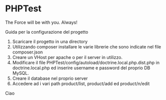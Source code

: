 # PHPTest
The Force will be with you. Always!

Guida per la configurazione del progetto
1. Scaricare il progetto in una directory
2. Utilizzando composer installare le varie librerie che sono indicate nel file composer.json
3. Creare un VHost per apache o per il server in utilizzo.
4. Modificare il file  PHPTest/config/autoload/doctrine.local.php.dist.php in doctrine.local.php  ed inserire username e password del proprio DB MySQL.
5. Creare il database nel proprio server
6. Accedere ad i vari path product/list, product/add ed product/n/edit

Ciao
